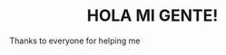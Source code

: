 <html>
 <head>
 </head>
 <body>
  <h1 style="text-align: center;">HOLA MI GENTE!</h1>
  Thanks to everyone for helping me
 </body>
</html>
